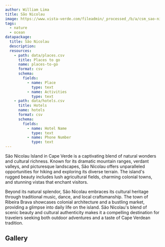 ```yaml
---
author: William Lima
title: São Nicolau
image: https://www.vista-verde.com/fileadmin/_processed_/b/a/csm_sao-nicolau-unberuehrt-urspruenglich-wandern_6b57a57482.jpg
tags:
  - nature
  - ocean
datapackage:
  title: São Nicolau
  description:
  resources:
    - path: data/places.csv
      title: Places to go
      name: places-to-go
      format: csv
      schema:
        fields:
          - name: Place
            type: text
          - name: Activities
            type: text
    - path: data/hotels.csv
      title: Hotels
      name: hotels
      format: csv
      schema:
        fields:
          - name: Hotel Name
            type: text
          - name: Phone Number
            type: text
---
```


<Hero />

São Nicolau Island in Cape Verde is a captivating blend of natural wonders and cultural richness. Known for its dramatic mountain ranges, verdant valleys, and picturesque landscapes, São Nicolau offers unparalleled opportunities for hiking and exploring its diverse terrain. The island's rugged beauty includes lush agricultural fields, charming colonial towns, and stunning vistas that enchant visitors.

Beyond its natural splendor, São Nicolau embraces its cultural heritage through traditional music, dance, and local craftsmanship. The town of Ribeira Brava showcases colonial architecture and a bustling market, providing a glimpse into daily life on the island. São Nicolau's blend of scenic beauty and cultural authenticity makes it a compelling destination for travelers seeking both outdoor adventures and a taste of Cape Verdean tradition.

## Gallery

<Gallery>
    <GalleryItem url="https://dynamic-media-cdn.tripadvisor.com/media/photo-o/1b/52/58/de/caption.jpg?w=500&h=400&s=1" />
    <GalleryItem url="https://www.turimagazine.com/wp-content/uploads/2021/01/Boche-de-Rotcha4-e1610116603540.jpg" />
</Gallery>
